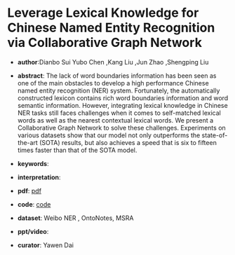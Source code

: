 # Leverage Lexical Knowledge for Chinese Named Entity Recognition via Collaborative Graph Network

- **author**:Dianbo Sui Yubo Chen ,Kang Liu ,Jun Zhao ,Shengping Liu

- **abstract**: The lack of word boundaries information has been seen as one of the main obstacles to develop a high performance Chinese named entity recognition (NER) system. Fortunately, the automatically constructed lexicon contains rich word boundaries information and word semantic information. However, integrating lexical knowledge in Chinese NER tasks still faces challenges when it comes to self-matched lexical words as well as the nearest contextual lexical words. We present a Collaborative Graph Network to solve these challenges. Experiments on various datasets show that our model not only outperforms the state-of-the-art (SOTA) results, but also achieves a speed that is six to fifteen times faster than that of the SOTA model. 

- **keywords**:

- **interpretation**:

- **pdf**: [pdf]( https://www.aclweb.org/anthology/D19-1396.pdf )

- **code**: [code](https://github.com/DianboWork/Graph4CNER)

- **dataset**: Weibo NER , OntoNotes,  MSRA 

- **ppt/video**:

- **curator**: Yawen Dai